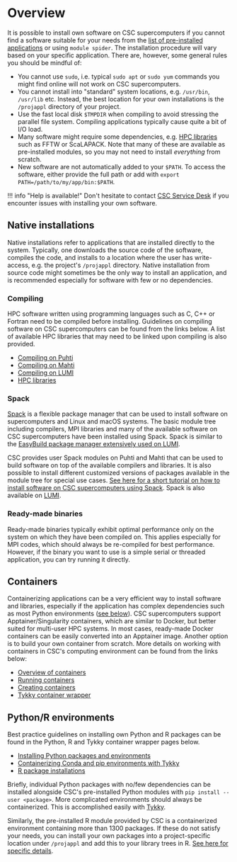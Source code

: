 # Overview

It is possible to install own software on CSC supercomputers if you cannot find a software
suitable for your needs from the [list of pre-installed applications](../../apps/index.md)
or using `module spider`. The installation procedure will vary based on your specific
application. There are, however, some general rules you should be mindful of:

- You cannot use `sudo`, i.e. typical `sudo apt` or `sudo yum` commands you might find
  online will not work on CSC supercomputers.
- You cannot install into "standard" system locations, e.g. `/usr/bin`, `/usr/lib` etc.
  Instead, the best location for your own installations is the `/projappl` directory of
  your project.
- Use the fast local disk `$TMPDIR` when compiling to avoid stressing the parallel file
  system. Compiling applications typically cause quite a bit of I/O load.
- Many software might require some dependencies, e.g. [HPC libraries](hpc-libraries.md)
  such as FFTW or ScaLAPACK. Note that many of these are available as pre-installed
  modules, so you may not need to install *everything* from scratch.
- New software are not automatically added to your `$PATH`. To access the software,
  either provide the full path or add with `export PATH=/path/to/my/app/bin:$PATH`.

!!! info "Help is available!"
    Don't hesitate to contact [CSC Service Desk](../../support/contact.md) if you
    encounter issues with installing your own software.

## Native installations

Native installations refer to applications that are installed directly to the system.
Typically, one downloads the source code of the software, compiles the code, and installs
to a location where the user has write-access, e.g. the project's `/projappl` directory.
Native installation from source code might sometimes be the only way to install an
application, and is recommended especially for software with few or no dependencies.

### Compiling

HPC software written using programming languages such as C, C++ or Fortran need to be
compiled before installing. Guidelines on compiling software on CSC supercomputers can
be found from the links below. A list of available HPC libraries that may need to be
linked upon compiling is also provided.

- [Compiling on Puhti](compiling-puhti.md)
- [Compiling on Mahti](compiling-mahti.md)
- [Compiling on LUMI](compiling-lumi.md)
- [HPC libraries](hpc-libraries.md)

### Spack

[Spack](https://spack.io) is a flexible package manager that can be used to install
software on supercomputers and Linux and macOS systems. The basic module tree including
compilers, MPI libraries and many of the available software on CSC supercomputers have
been installed using Spack. Spack is similar to the [EasyBuild package manager extensively
used on LUMI](https://docs.lumi-supercomputer.eu/software/installing/easybuild/).

CSC provides user Spack modules on Puhti and Mahti that can be used to build software on top of the
available compilers and libraries. It is also possible to install different customized versions of
packages available in the module tree for special use cases. [See here for a short tutorial on how
to install software on CSC supercomputers using Spack](../../tutorials/user-spack.md). Spack is
also available on [LUMI](https://docs.lumi-supercomputer.eu/software/installing/spack/).

### Ready-made binaries

Ready-made binaries typically exhibit optimal performance only on the system on which
they have been compiled on. This applies especially for MPI codes, which should always
be re-compiled for best performance. However, if the binary you want to use is a simple
serial or threaded application, you can try running it directly.

## Containers

Containerizing applications can be a very efficient way to install software and libraries,
especially if the application has complex dependencies such as most Python environments
([see below](#pythonr-environments)). CSC supercomputers support Apptainer/Singularity
containers, which are similar to Docker, but better suited for multi-user HPC systems. In
most cases, ready-made Docker containers can be easily converted into an Apptainer image.
Another option is to build your own container from scratch. More details on working with
containers in CSC's computing environment can be found from the links below:

- [Overview of containers](../containers/index.md)
- [Running containers](../containers/run-existing.md)
- [Creating containers](../containers/creating.md)
- [Tykky container wrapper](../containers/tykky.md)

## Python/R environments

Best practice guidelines on installing own Python and R packages can be found in
the Python, R and Tykky container wrapper pages below.

- [Installing Python packages and environments](../../apps/python.md)
- [Containerizing Conda and pip environments with Tykky](../containers/tykky.md)
- [R package installations](../../apps/r-env.md#r-package-installations)

Briefly, individual Python packages with no/few dependencies can be installed
alongside CSC's pre-installed Python modules with `pip install --user <package>`.
More complicated environments should always be containerized. This is accomplished
easily with [Tykky](../containers/tykky.md).

Similarly, the pre-installed R module provided by CSC is a containerized environment
containing more than 1300 packages. If these do not satisfy your needs, you can install your
own packages into a project-specific location under `/projappl` and add this to your library
trees in R. [See here for specific details](../../apps/r-env.md#r-package-installations).
